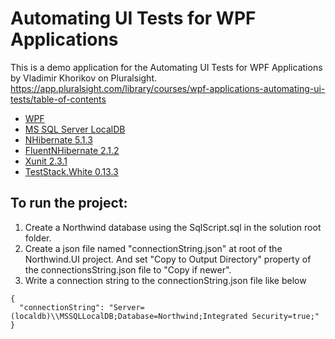 # Automating UI Tests for WPF Applications
This is a demo application for the Automating UI Tests for WPF Applications by Vladimir Khorikov on Pluralsight.  
https://app.pluralsight.com/library/courses/wpf-applications-automating-ui-tests/table-of-contents

* [WPF](https://docs.microsoft.com/en-us/dotnet/framework/wpf/)
* [MS SQL Server LocalDB](https://docs.microsoft.com/en-us/sql/database-engine/configure-windows/sql-server-2016-express-localdb?view=sql-server-2017)
* [NHibernate 5.1.3](https://www.nuget.org/packages/NHibernate/)
* [FluentNHibernate 2.1.2](https://www.nuget.org/packages/FluentNHibernate/)
* [Xunit 2.3.1](https://www.nuget.org/packages/xunit/2.3.1)
* [TestStack.White 0.13.3](https://www.nuget.org/packages/TestStack.White/)

## To run the project:
1. Create a Northwind database using the SqlScript.sql in the solution root folder.
2. Create a json file named "connectionString.json" at root of the Northwind.UI project.
And set "Copy to Output Directory" property of the connectionsString.json file to "Copy if newer".
3. Write a connection string to the connectionString.json file like below
```
{
  "connectionString": "Server=(localdb)\\MSSQLLocalDB;Database=Northwind;Integrated Security=true;"
}
```
